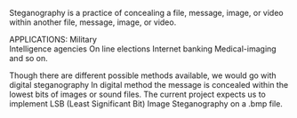  Steganography is a practice of concealing a file, message, image, or video within another file, message, image, or video.
 
 APPLICATIONS:
    Military   
    Intelligence agencies
    On line elections
    Internet banking
    Medical-imaging and so on.

Though there are different possible methods available, we would go with digital steganography
In digital method the message is concealed within the lowest bits of images or sound files.
The current project expects us to implement LSB (Least Significant Bit) Image Steganography on a .bmp file.
